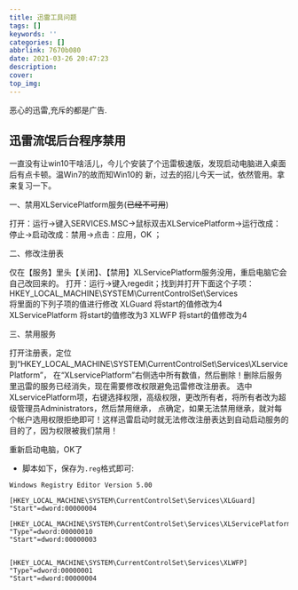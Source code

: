 ```yaml
---
title: 迅雷工具问题
tags: []
keywords: ''
categories: []
abbrlink: 7670b080
date: 2021-03-26 20:47:23
description:
cover:
top_img:
---
```




恶心的迅雷,充斥的都是广告.





## 迅雷流氓后台程序禁用

一直没有让win10干啥活儿，今儿个安装了个迅雷极速版，发现启动电脑进入桌面后有点卡顿。温Win7的故而知Win10的
新，过去的招儿今天一试，依然管用。拿来复习一下。

一、禁用XLServicePlatform服务(~~已经不可用~~)

打开：运行→键入SERVICES.MSC→鼠标双击XLServicePlatform→运行改成：停止→启动改成：禁用→点击：应用，OK
；

二、修改注册表

仅在【服务】里头【关闭】、【禁用】XLServicePlatform服务没用，重启电脑它会自己改回来的。
打开：运行→键入regedit；找到并打开下面这个子项：
HKEY_LOCAL_MACHINE\SYSTEM\CurrentControlSet\Services\
将里面的下列子项的值进行修改
XLGuard  将start的值修改为4
XLServicePlatform  将start的值修改为3
XLWFP  将start的值修改为4

三、禁用服务

打开注册表，定位到“HKEY_LOCAL_MACHINE\SYSTEM\CurrentControlSet\Services\XLservicePlatform”，
在“XLservicePlatform”右侧选中所有数值，然后删除！删除后服务里迅雷的服务已经消失，现在需要修改权限避免迅雷修改注册表。
选中XLservicePlatform项，右键选择权限，高级权限，更改所有者，将所有者改为超级管理员Administrators，然后禁用继承，
点确定，如果无法禁用继承，就对每个帐户选用权限拒绝即可！这样迅雷启动时就无法修改注册表达到自动启动服务的目的了，因为权限被我们禁用！

重新启动电脑，OK了

* 脚本如下，保存为`.reg`格式即可:

```
Windows Registry Editor Version 5.00

[HKEY_LOCAL_MACHINE\SYSTEM\CurrentControlSet\Services\XLGuard]
"Start"=dword:00000004

[HKEY_LOCAL_MACHINE\SYSTEM\CurrentControlSet\Services\XLServicePlatform]
"Type"=dword:00000010
"Start"=dword:00000003


[HKEY_LOCAL_MACHINE\SYSTEM\CurrentControlSet\Services\XLWFP]
"Type"=dword:00000001
"Start"=dword:00000004

```

